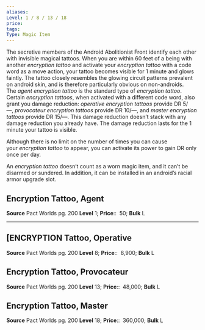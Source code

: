 ```yaml
---
aliases: 
Level: 1 / 8 / 13 / 18
price: 
tags: 
Type: Magic Item
---
```

The secretive members of the Android Abolitionist Front identify each other with invisible magical tattoos. When you are within 60 feet of a being with another _encryption tattoo_ and activate your _encryption tattoo_ with a code word as a move action, your tattoo becomes visible for 1 minute and glows faintly. The tattoo closely resembles the glowing circuit patterns prevalent on android skin, and is therefore particularly obvious on non-androids. The _agent encryption tattoo_ is the standard type of _encryption tattoo_. Certain _encryption tattoos_, when activated with a different code word, also grant you damage reduction: _operative encryption tattoos_ provide DR 5/—, _provocateur encryption tattoos_ provide DR 10/—, and _master encryption tattoos_ provide DR 15/—. This damage reduction doesn’t stack with any damage reduction you already have. The damage reduction lasts for the 1 minute your tattoo is visible.  
  
Although there is no limit on the number of times you can cause your _encryption tattoo_ to appear, you can activate its power to gain DR only once per day.  
  
An _encryption tattoo_ doesn’t count as a worn magic item, and it can’t be disarmed or sundered. In addition, it can be installed in an android’s racial armor upgrade slot.  

## Encryption Tattoo, Agent

**Source** Pact Worlds pg. 200
**Level** 1;
**Price**::  50; **Bulk** L

---

## [ENCRYPTION Tattoo, Operative

**Source** Pact Worlds pg. 200
**Level** 8;
**Price**::  8,900; **Bulk** L

## Encryption Tattoo, Provocateur

**Source** Pact Worlds pg. 200
**Level** 13;
**Price**::  48,000; **Bulk** L

## Encryption Tattoo, Master

**Source** Pact Worlds pg. 200
**Level** 18;
**Price**::  360,000; **Bulk** L
